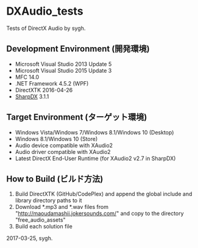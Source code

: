 ﻿# DXAudio_tests
Tests of DirectX Audio by sygh.

## Development Environment (開発環境)
* Microsoft Visual Studio 2013 Update 5
* Microsoft Visual Studio 2015 Update 3
* MFC 14.0
* .NET Framework 4.5.2 (WPF)
* DirectXTK 2016-04-26
* [SharpDX](http://sharpdx.org/) 3.1.1

## Target Environment (ターゲット環境)
* Windows Vista/Windows 7/Windows 8.1/Windows 10 (Desktop)
* Windows 8.1/Windows 10 (Store)
* Audio device compatible with XAudio2
* Audio driver compatible with XAudio2
* Latest DirectX End-User Runtime (for XAudio2 v2.7 in SharpDX)

## How to Build (ビルド方法)
1. Build DirectXTK (GitHub/CodePlex) and append the global include and library directory paths to it
1. Download *.mp3 and *.wav files from "http://maoudamashii.jokersounds.com/" and copy to the directory "free_audio_assets"
1. Build each solution file

2017-03-25, sygh.
